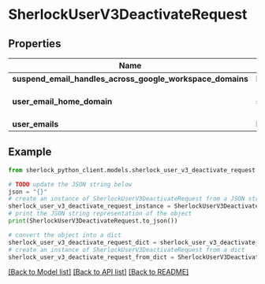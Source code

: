 # SherlockUserV3DeactivateRequest


## Properties

Name | Type | Description | Notes
------------ | ------------- | ------------- | -------------
**suspend_email_handles_across_google_workspace_domains** | **List[str]** |  | [optional] 
**user_email_home_domain** | **str** | Domain of UserEmails that can be swapped out for the domains in SuspendEmailHandlesAcrossGoogleWorkspaceDomains | [optional] [default to 'broadinstitute.org']
**user_emails** | **List[str]** |  | [optional] 

## Example

```python
from sherlock_python_client.models.sherlock_user_v3_deactivate_request import SherlockUserV3DeactivateRequest

# TODO update the JSON string below
json = "{}"
# create an instance of SherlockUserV3DeactivateRequest from a JSON string
sherlock_user_v3_deactivate_request_instance = SherlockUserV3DeactivateRequest.from_json(json)
# print the JSON string representation of the object
print(SherlockUserV3DeactivateRequest.to_json())

# convert the object into a dict
sherlock_user_v3_deactivate_request_dict = sherlock_user_v3_deactivate_request_instance.to_dict()
# create an instance of SherlockUserV3DeactivateRequest from a dict
sherlock_user_v3_deactivate_request_from_dict = SherlockUserV3DeactivateRequest.from_dict(sherlock_user_v3_deactivate_request_dict)
```
[[Back to Model list]](../README.md#documentation-for-models) [[Back to API list]](../README.md#documentation-for-api-endpoints) [[Back to README]](../README.md)



